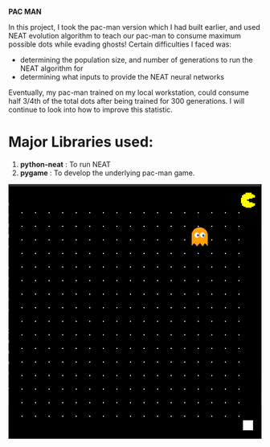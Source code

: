 **PAC MAN**

In this project, I took the pac-man version which I had built earlier, and used NEAT evolution algorithm to teach our pac-man to consume maximum possible dots while evading ghosts!
Certain difficulties I faced was:
- determining the population size, and number of generations to run the NEAT algorithm for
- determining what inputs to provide the NEAT neural networks

Eventually, my pac-man trained on my local workstation, could consume half 3/4th of the total dots after being trained for 300 generations. I will continue to look into how to improve this statistic.

# Major Libraries used: 
1. **python-neat** : To run NEAT
2. **pygame** : To develop the underlying pac-man game.

![alt text](pac_man.png)
